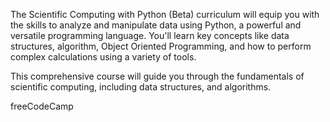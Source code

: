 The Scientific Computing with Python (Beta) curriculum will equip you with the skills to analyze and manipulate data using Python, a powerful and versatile programming language. You'll learn key concepts like data structures, algorithm, Object Oriented Programming, and how to perform complex calculations using a variety of tools.

This comprehensive course will guide you through the fundamentals of scientific computing, including data structures, and algorithms.

freeCodeCamp
